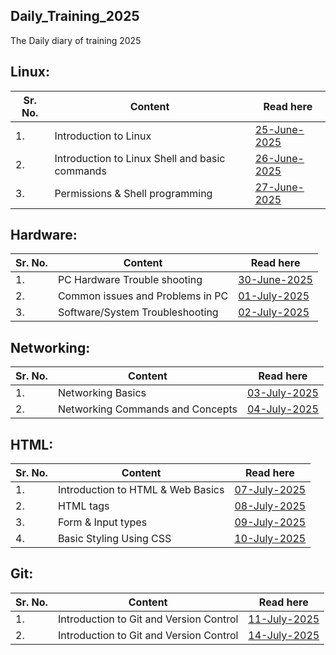 ## Daily_Training_2025
The Daily diary of training 2025

## Linux:
| Sr. No. | Content                                         | Read here   |
| --------| ----------------------------------------------- | ----------- |
| 1.      | Introduction to Linux                           | [25-June-2025](https://kamal-jeetkaur.github.io/Daily_bash_notes_2025/Linux/2025-June-25) |
| 2.      | Introduction to Linux Shell and basic commands  | [26-June-2025](https://kamal-jeetkaur.github.io/Daily_bash_notes_2025/Linux/2025-June-26) |
| 3.      | Permissions & Shell programming                 | [27-June-2025](https://kamal-jeetkaur.github.io/Daily_bash_notes_2025/Linux/2025-June-27) |

## Hardware:
| Sr. No. | Content                                         | Read here   |
| --------| ----------------------------------------------- | ----------- |
| 1.      | PC Hardware Trouble shooting                    | [30-June-2025](https://kamal-jeetkaur.github.io/Daily_bash_notes_2025/Hardware/2025-June-30) |
| 2.      | Common issues and Problems in PC                | [01-July-2025](https://kamal-jeetkaur.github.io/Daily_bash_notes_2025/Hardware/2025-July-01) |
| 3.      | Software/System Troubleshooting               | [02-July-2025](https://kamal-jeetkaur.github.io/Daily_bash_notes_2025/Hardware/2025-July-02) |

## Networking:
| Sr. No. | Content                                         | Read here   |
| --------| ----------------------------------------------- | ----------- |
| 1.      | Networking Basics                               | [03-July-2025](https://kamal-jeetkaur.github.io/Daily_bash_notes_2025/Networking/2025-July-03) |
| 2.      | Networking Commands and Concepts                | [04-July-2025](https://kamal-jeetkaur.github.io/Daily_bash_notes_2025/Networking/2025-July-04) |

## HTML:
| Sr. No. | Content                                         | Read here   |
| --------| ----------------------------------------------- | ----------- |
| 1.      | Introduction to HTML & Web Basics               | [07-July-2025](https://kamal-jeetkaur.github.io/Daily_bash_notes_2025/HTML/2025-July-07) |
| 2.      | HTML tags                                       | [08-July-2025](https://kamal-jeetkaur.github.io/Daily_bash_notes_2025/HTML/2025-July-08) |
| 3.      | Form & Input types                              | [09-July-2025](https://kamal-jeetkaur.github.io/Daily_bash_notes_2025/HTML/2025-July-09) |
| 4.      | Basic Styling Using CSS                         | [10-July-2025](https://kamal-jeetkaur.github.io/Daily_bash_notes_2025/HTML/2025-July-10) |

## Git:
| Sr. No. | Content                                         | Read here   |
| --------| ----------------------------------------------- | ----------- |
| 1.      | Introduction to Git and Version Control         | [11-July-2025](https://kamal-jeetkaur.github.io/Daily_bash_notes_2025/Git/2025-July-11) |
| 2.      | Introduction to Git and Version Control          | [14-July-2025](https://kamal-jeetkaur.github.io/Daily_bash_notes_2025/Git/2025-July-14) |
